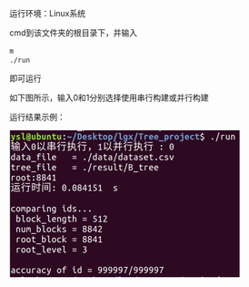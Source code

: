 运行环境：Linux系统

cmd到该文件夹的根目录下，并输入

```
m
./run
```

即可运行

如下图所示，输入0和1分别选择使用串行构建或并行构建

运行结果示例：

<img src=".\运行截图.png" alt="运行截图" style="zoom: 50%;" />
